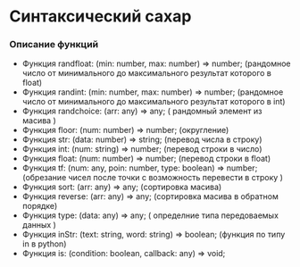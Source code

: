 # Синтаксический сахар

### Описание функций 


-  Функция randfloat: (min: number, max: number) => number; (рандомное число от минимального до максимального результат которого в float)
-  Функция randint: (min: number, max: number) => number; (рандомное число от минимального до максимального результат которого в int)
-  Функция randchoice: (arr: any) => any; ( рандомный элемент из масива )
-  Функция floor: (num: number) => number; (округление)
-  Функция str: (data: number) => string; (перевод числа в строку)
-  Функция int: (num: string) => number; (перевод строки в число)
-  Функция float: (num: number) => number; (перевод строки в float)
-  Функция tf: (num: any, poin: number, type: boolean) => number; (обрезание чисел после точки с возможность перевести в строку )
-  Функция sort: (arr: any) => any; (сортировка масива)
-  Функция reverse: (arr: any) => any; (сортировка масива в обратном порядке)
-  Функция type: (data: any) => any; (
    определние типа передоваемых данных
)
-  Функция inStr: (text: string, word: string) => boolean; (функция по типу in в python)
-  Функция is: (condition: boolean, callback: any) => void; 
